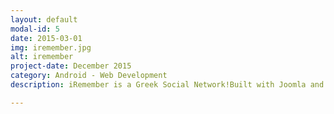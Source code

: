 ```yaml
---
layout: default
modal-id: 5
date: 2015-03-01
img: iremember.jpg
alt: iremember
project-date: December 2015
category: Android - Web Development
description: iRemember is a Greek Social Network!Built with Joomla and iJoomerSDK.

---
```

